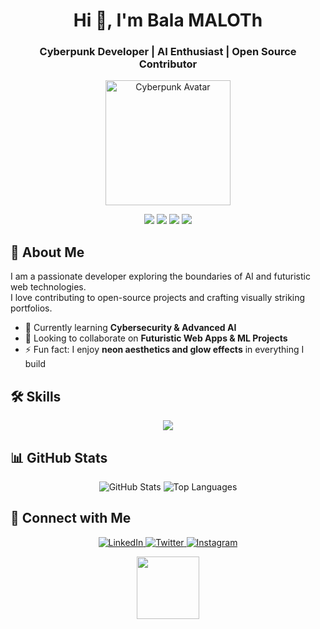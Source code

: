 
<!-- ================== HEADER ================== -->
<h1 align="center">Hi 👋, I'm Bala MALOTh</h1>
<h3 align="center">Cyberpunk Developer | AI Enthusiast | Open Source Contributor</h3>

<p align="center">
  <img src="https://media.giphy.com/media/3o7TKtnuHOHHUjR38Y/giphy.gif" width="200" alt="Cyberpunk Avatar"/>
</p>

<!-- ================== BADGES ================== -->
<p align="center">
  <img src="https://img.shields.io/badge/💻-FullStack-blueviolet" />
  <img src="https://img.shields.io/badge/🚀-AI_Dev-cyan" />
  <img src="https://img.shields.io/badge/🌐-OpenSource-green" />
  <img src="https://img.shields.io/badge/📧-Contact-blue" />
</p>

<!-- ================== ABOUT ================== -->
## 🔮 About Me
I am a passionate developer exploring the boundaries of AI and futuristic web technologies.  
I love contributing to open-source projects and crafting visually striking portfolios.  

- 🌱 Currently learning **Cybersecurity & Advanced AI**
- 👯 Looking to collaborate on **Futuristic Web Apps & ML Projects**
- ⚡ Fun fact: I enjoy **neon aesthetics and glow effects** in everything I build

<!-- ================== SKILLS ================== -->
## 🛠 Skills
<p align="center">
  <img src="https://skillicons.dev/icons?i=python,js,react,html,css,nodejs,git,github" />
</p>

<!-- ================== GITHUB STATS ================== -->
## 📊 GitHub Stats
<p align="center">
  <img src="https://github-readme-stats.vercel.app/api?username=YourGitHubUsername&show_icons=true&theme=radical" alt="GitHub Stats"/>
  <img src="https://github-readme-stats.vercel.app/api/top-langs/?username=YourGitHubUsername&layout=compact&theme=radical" alt="Top Languages"/>
</p>

<!-- ================== SOCIAL LINKS ================== -->
## 🔗 Connect with Me
<p align="center">
  <a href="https://linkedin.com/in/yourprofile" target="_blank">
    <img src="https://img.shields.io/badge/LinkedIn-blue?style=for-the-badge&logo=linkedin" alt="LinkedIn"/>
  </a>
  <a href="https://twitter.com/yourprofile" target="_blank">
    <img src="https://img.shields.io/badge/Twitter-cyan?style=for-the-badge&logo=twitter" alt="Twitter"/>
  </a>
  <a href="https://instagram.com/yourprofile" target="_blank">
    <img src="https://img.shields.io/badge/Instagram-purple?style=for-the-badge&logo=instagram" alt="Instagram"/>
  </a>
</p>

<!-- ================== ANIMATED FOOTER ================== -->
<p align="center">
  <img src="https://media.giphy.com/media/xT0xeJpnrWC4XWblEk/giphy.gif" width="100" />
</p>

